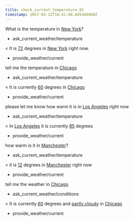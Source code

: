 ```yaml
---
title: check_current_temperature_01
timestamp: 2017-02-12T16:41:08.645166848Z
---
```


What is the temperature in [New York](city)?
* ask_current_weather/temperature

< It is [72](temperature) degrees in [New York](city) right now.
* provide_weather/current

tell me the temperature in [Chicago](city)
* ask_current_weather/temperature

< It is currently [60](temperature) degrees in [Chicago](city)
* provide_weather/current

please let me know how warm it is in [Los Angeles](city) right now
* ask_current_weather/temperature

< In [Los Angeles](city) it is currently [85](temperature) degrees
* provide_weather/current

how warm is it in [Manchester](city)?
* ask_current_weather/temperature

< it is [12](temperature) degrees in [Manchester](city) right now
* provide_weather/current

tell me the weather in [Chicago](city)
* ask_current_weather/conditions

< It is currently [60](temperature) degrees and [partly cloudy](condition) in [Chicago](city)
* provide_weather/current
